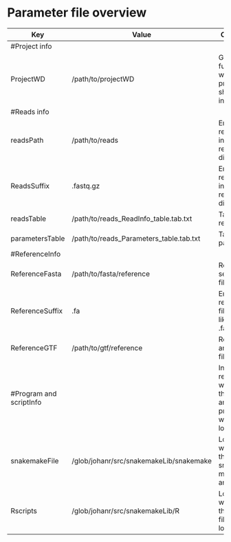# Parameter file overview

|Key|Value|Comment|
|---|-----|-------|
|#Project info|||
|ProjectWD|/path/to/projectWD|Give the full path to were the project should be initiated
|#Reads info|||
|readsPath|/path/to/reads|End of reads file in below reads directory
|ReadsSuffix|.fastq.gz|End of reads file in below reads directory
|readsTable|/path/to/reads_ReadInfo_table.tab.txt|Table with reads info   |
|parametersTable|/path/to/reads_Parameters_table.tab.txt|Table with path info   |
|#ReferenceInfo|||
|ReferenceFasta|/path/to/fasta/reference|Reference sequence file|
|ReferenceSuffix|.fa|End of reference file (most likely .fa or .fasta)|
|ReferenceGTF|/path/to/gtf/reference|Reference annotation file|
|#Program and scriptInfo||Information regarding where all the scripts and programs will be located|
|snakemakeFile|/glob/johanr/src/snakemakeLib/snakemake|Location where all the local snake make files are located|
|Rscripts|/glob/johanr/src/snakemakeLib/R|Location where all the Rscript files are located|
